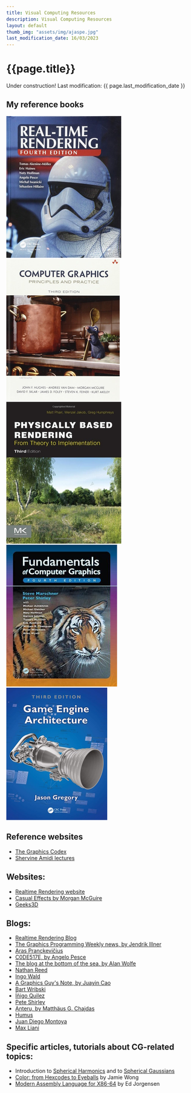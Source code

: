 ```yaml
---
title: Visual Computing Resources
description: Visual Computing Resources
layout: default
thumb_img: "assets/img/ajaspe.jpg"
last_modification_date: 16/03/2023
---
```


# {{page.title}}

<span class="badge bg-danger">Under construction! Last modification: {{ page.last_modification_date }} </span>



## My reference books

<div class="row row-cols-5">
	<div class="col">
		<a href="https://www.realtimerendering.com/"><img class="img-fluid imglight" src="/assets/img/book_covers/realtime-rendering.jpg" alt="Realtime Rendering"></a>
	</div>
	<div class="col">
		<a href="https://cgpp.net"><img class="img-fluid imglight" src="/assets/img/book_covers/computer_graphics_priciples_and_practice.jpg" alt="Computer Graphics: Principles and Practice"></a>
	</div>
	<div class="col">
		<a href="https://pbrt.org"><img class="img-fluid imglight" src="/assets/img/book_covers/physically_based_rendering.jpg" alt="Physically Based Rendering"></a>
	</div>
	<div class="col">
		<a href="https://www.routledge.com/Fundamentals-of-Computer-Graphics/Marschner-Shirley/p/book/9780367505035"><img class="img-fluid imglight" src="/assets/img/book_covers/fundamentals_computer_graphics.jpg" alt="Fundamentals of Computer Graphics"></a>
	</div>
	<div class="col">
		<a href="https://www.gameenginebook.com"><img class="img-fluid imglight" src="/assets/img/book_covers/game_engine_architecture.jpg" alt="Game Engine Architecture"></a>
	</div>
</div>



## Reference websites
* [The Graphics Codex](https://graphicscodex.com)
* [Shervine Amidi lectures](https://stanford.edu/~shervine/teaching/)

## Websites:
* [Realtime Rendering website](https://www.realtimerendering.com/#ibr)
* [Casual Effects by Morgan McGuire](https://casual-effects.com/)
* [Geeks3D](https://www.geeks3d.com/)

## Blogs:
* [Realtime Rendering Blog](https://www.realtimerendering.com/blog/)
* [The Graphics Programming Weekly news, by Jendrik Illner](https://www.jendrikillner.com/)
* [Aras Pranckevičius](https://aras-p.info/blog/)
* [C0DE517E, by Angelo Pesce](http://c0de517e.blogspot.com/)
* [The blog at the bottom of the sea, by Alan Wolfe](https://blog.demofox.org/)
* [Nathan Reed](https://www.reedbeta.com/)
* [Ingo Wald](https://ingowald.blog/)
* [A Graphics Guy's Note, by Juayin Cao](https://agraphicsguynotes.com/)
* [Bart Wribski](https://bartwronski.com)
* [Íñigo Quilez](https://iquilezles.org)
* [Pete Shirley](http://psgraphics.blogspot.com)
* [Anteru, by Matthäus G. Chajdas](https://anteru.net/)
* [Humus](http://www.humus.name)
* [Juan Diego Montoya](https://juandiegomontoya.github.io)
* [Max Liani](https://maxliani.wordpress.com/)

## Specific articles, tutorials about CG-related topics:
* Introduction to [Spherical Harmonics](https://puye.blog/posts/SH-Introduction-EN/) and to [Spherical Gaussians](https://puye.blog/posts/SG-Intro-EN/)
* [Color: from Hexcodes to Eyeballs](https://jamie-wong.com/post/color/) by Jamie Wong
* [Modern Assembly Language for X86-64](http://www.egr.unlv.edu/~ed/assembly64.pdf) by Ed Jorgensen

